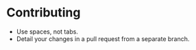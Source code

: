 # Contributing

* Use spaces, not tabs.
* Detail your changes in a pull request from a separate branch.

